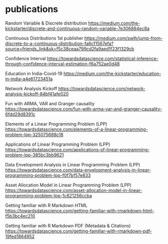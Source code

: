 # publications

Random Variable & Discrete distribution
https://medium.com/the-kickstarter/discrete-and-continuous-random-variable-7e306884ec8a

Continuous Distributions
1st publisher
https://medium.com/swlh/jump-from-discrete-to-a-continuous-distribution-fa6cf1567efa?source=friends_link&sk=f5c38ceaa799cd2fa9aed1f23f1329cb

Confidence Interval
https://towardsdatascience.com/statistical-inference-through-confidence-interval-estimation-f6a752ae0d48

Education in India-Covid-19
https://medium.com/the-kickstarter/education-in-india-a4e61723451a

Network Analysis Kickoff
https://towardsdatascience.com/network-analysis-kickoff-84bf41afe020

Fun with ARMA, VAR and Granger causality
https://towardsdatascience.com/fun-with-arma-var-and-granger-causality-6fdd29d8391c

Elements of a Linear Programming Problem (LPP)
https://towardsdatascience.com/elements-of-a-linear-programming-problem-lpp-325075688c18

Applications of Linear Programming Problem (LPP)
https://towardsdatascience.com/applications-of-linear-programming-problem-lpp-385bc3bb9621

Data Envelopment Analysis in Linear Programming Problem (LPP)
https://towardsdatascience.com/data-envelopment-analysis-in-linear-programming-problem-lpp-f0f7bf57e833

Asset Allocation Model in Linear Programming Problem (LPP)
https://towardsdatascience.com/asset-allocation-model-in-linear-programming-problem-lpp-1c821256ccba

Getting familiar with R Markdown HTML
https://towardsdatascience.com/getting-familiar-with-rmarkdown-html-f5b3bc4ec210

Getting familiar with R Markdown PDF (Metadata & Citations)
https://towardsdatascience.com/getting-familiar-with-rmarkdown-pdf-19fed1864952



